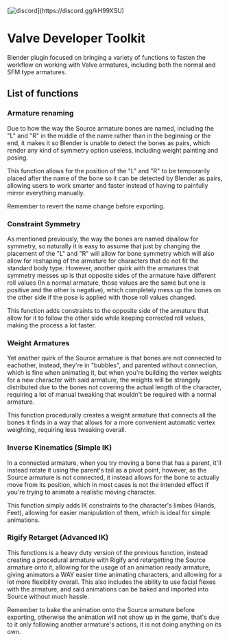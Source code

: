 [![discord](https://img.shields.io/discord/693987167210438656.svg?style=flat&label=Discord&logo=discord&color=7289DA&json?)](https://discord.gg/kH99XSU)

# Valve Developer Toolkit
Blender plugin focused on bringing a variety of functions to fasten the workflow on working with Valve armatures, including both the normal and SFM type armatures.

## List of functions

### Armature renaming
Due to how the way the Source armature bones are named, including the "L" and "R" in the middle of the name rather than in the beginning or the end, it makes it so Blender is unable to detect the bones as pairs, which render any kind of symmetry option useless, including weight painting and posing.

This function allows for the position of the "L" and "R" to be temporarily placed after the name of the bone so it can be detected by Blender as pairs, allowing users to work smarter and faster instead of having to painfully mirror everything manually.

Remember to revert the name change before exporting.

### Constraint Symmetry
As mentioned previously, the way the bones are named disallow for symmetry, so naturally it is easy to assume that just by changing the placement of the "L" and "R" will allow for bone symmetry which will also allow for reshaping of the armature for characters that do not fit the standard body type. However, another quirk with the armatures that symmetry messes up is that opposite sides of the armature have different roll values (In a normal armature, those values are the same but one is positive and the other is negative), which completely mess up the bones on the other side if the pose is applied with those roll values changed.

This function adds constraints to the opposite side of the armature that allow for it to follow the other side while keeping corrected roll values, making the process a lot faster.

### Weight Armatures
Yet another quirk of the Source armature is that bones are not connected to eachother, instead, they're in "bubbles", and parented without connection, which is fine when animating it, but when you're building the vertex weights for a new character with said armature, the weights will be strangely distributed due to the bones not covering the actual length of the character, requiring a lot of manual tweaking that wouldn't be required with a normal armature.

This function procedurally creates a weight armature that connects all the bones it finds in a way that allows for a more convenient automatic vertex weighting, requiring less tweaking overall.

### Inverse Kinematics (Simple IK)
In a connected armature, when you try moving a bone that has a parent, it'll instead rotate it using the parent's tail as a pivot point, however, as the Source armature is not connected, it instead allows for the bone to actually move from its position, which in most cases is not the intended effect if you're trying to animate a realistic moving character.

This function simply adds IK constraints to the character's limbes (Hands, Feet), allowing for easier manipulation of them, which is ideal for simple animations.

### Rigify Retarget (Advanced IK)
This functions is a heavy duty version of the previous function, instead creating a procedural armature with Rigify and retargetting the Source armature onto it, allowing for the usage of an animation ready armature, giving animators a WAY easier time animating characters, and allowing for a lot more flexibility overall. This also includes the ability to use facial flexes with the armature, and said animations can be baked and imported into Source without much hassle.

Remember to bake the animation onto the Source armature before exporting, otherwise the animation will not show up in the game, that's due to it only following another armature's actions, it is not doing anything on its own.
